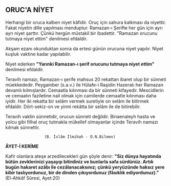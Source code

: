 ## ORUC'A NİYET

Herhangi bir oruca kalben niyet kâfidir. Oruç için sa­hura kalkması da niyettir. Fakat niyetin dille yapılması menduptur. Ramazan-ı Şerifte her gün için ayrı ayrı ni­yet şarttır. Çünkü hergün müstakil bir ibadettir. "Rama­zan orucunu tutmaya niyet ettim" denilmesi efdaldir.

Akşam ezanı okunduktan sonra da ertesi günün oru­cuna niyet yapılır. Niyet kuşluk vaktine kadar yapılabi­lir.

Niyet ederken **"Yarınki Ramazan-ı şerif orucunu tut­maya niyet ettim"** denilmesi efdaldir.

Teravih namazı, Ramazan-ı şerife mahsus 20 rekat­tan ibaret olup bir sünneti müekkededir. Peygamber (s.a.v.) ile Hülafe-i Raşidin Hazeratı her Ramazan de­vamlı kılmışlardır. Cemaatla kılınması da bir sünneti kifayedir. Mescidlerin ve cemaatın faziletine nail olmak için camilerde cemaatle kılınması daha iyidir. Her iki rekatta bir selâm vermek suretiyle on selâm ile bitirmek efdaldir. Dört-sekiz-on ve yirmi rekâtta bir selâm ile de bitirebilir.

Teravih vaktin sünnetidir, orucun sünneti değildir. Binaenaleyh hasta ve yolcu gibi filhal oruç tutmakla mükellef olmayanlar içinde Teravih namazı kılmak sünnettir.

                     (B. İslâm İlmihah - Ö.N.Bilmen)

**ÂYET-İ KERİME**

Kafir olanlara ateşe arzedilecekleri gün şöyle denir: **"Siz dünya hayatında bütün zevklerinizi yaşayıp bitirdiniz ve bunlarla safa sürdünüz. Artık bugün hakaret azâbı ile cezâlanacaksınız; çünkü yeryüzünde haksız yere kibir taslıyordunuz, bir de dinden çıkıyordunuz (fâsıklık ediyordunuz)."** (El-Ahkâf Sûresi, Ayet:20)
